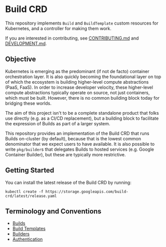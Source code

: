 # Build CRD

This repository implements `Build` and `BuildTemplate` custom resources
for Kubernetes, and a controller for making them work.

If you are interested in contributing, see [CONTRIBUTING.md](./CONTRIBUTING.md)
and [DEVELOPMENT.md](./DEVELOPMENT.md).

## Objective

Kubernetes is emerging as the predominant (if not de facto) container
orchestration layer.  It is also quickly becoming the foundational layer on top
of which the ecosystem is building higher-level compute abstractions (PaaS,
FaaS).  In order to increase developer velocity, these higher-level compute
abstractions typically operate on source, not just containers, which must be
built.  However, there is no common building block today for bridging these
worlds.

The aim of this project isn't to be a complete standalone product that folks use
directly (e.g. as a CI/CD replacement), but a building block to facilitate the
expression of Builds as part of a larger system.

This repository provides an implementation of the Build CRD that runs Builds
on-cluster (by default), because that is the lowest common denominator that we
expect users to have available.  It is also possible to write `pkg/builder`s
that delegates Builds to hosted services (e.g. Google Container Builder), but
these are typically more restrictive.

## Getting Started

You can install the latest release of the Build CRD by running:
```shell
kubectl create -f https://storage.googleapis.com/build-crd/latest/release.yaml
```

## Terminology and Conventions

* [Builds](./builds.md)
* [Build Templates](./build-templates.md)
* [Builders](./builder-contract.md)
* [Authentication](./cmd/creds-init/README.md)
